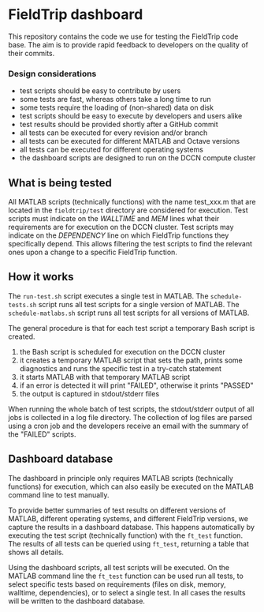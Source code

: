 # FieldTrip dashboard

This repository contains the code we use for testing the FieldTrip code base.
The aim is to provide rapid feedback to developers on the quality of their
commits.

### Design considerations

- test scripts should be easy to contribute by users
- some tests are fast, whereas others take a long time to run
- some tests require the loading of (non-shared) data on disk
- test scripts should be easy to execute by developers and users alike
- test results should be provided shortly after a GitHub commit
- all tests can be executed for every revision and/or branch
- all tests can be executed for different MATLAB and Octave versions
- all tests can be executed for different operating systems
- the dashboard scripts are designed to run on the DCCN compute cluster

## What is being tested

All MATLAB scripts (technically functions) with the name test_xxx.m that are
located in the `fieldtrip/test` directory are considered for execution. Test
scripts must indicate on the _WALLTIME_ and _MEM_ lines what their requirements
are for execution on the DCCN cluster. Test scripts may indicate on the
_DEPENDENCY_ line on which FieldTrip functions they specifically depend. This
allows filtering the test scripts to find the relevant ones upon a change to a
specific FieldTrip function.

## How it works

The `run-test.sh` script executes a single test in MATLAB. The
`schedule-tests.sh` script runs all test scripts for a single version of MATLAB.
The `schedule-matlabs.sh` script runs all test scripts for all versions of
MATLAB.

The general procedure is that for each test script a temporary Bash script is created.

1. the Bash script is scheduled for execution on the DCCN cluster
2. it creates a temporary MATLAB script that sets the path, prints some diagnostics and runs the specific test in a try-catch statement
3. it starts MATLAB with that temporary MATLAB script
4. if an error is detected it will print "FAILED", otherwise it prints "PASSED"
5. the output is captured in stdout/stderr files

When running the whole batch of test scripts, the stdout/stderr output of all
jobs is collected in a log file directory. The collection of log files are
parsed using a cron job and the developers receive an email with the summary of
the "FAILED" scripts.

## Dashboard database

The dashboard in principle only requires MATLAB scripts (technically functions)
for execution, which can also easily be executed on the MATLAB command line to
test manually.

To provide better summaries of test results on different versions of MATLAB,
different operating systems, and different FieldTrip versions, we capture the
results in a dashboard database. This happens automatically by executing the
test script (technically function) with the `ft_test` function. The results of
all tests can be queried using `ft_test`, returning a table that shows all
details.

Using the dashboard scripts, all test scripts will be executed. On the MATLAB
command line the `ft_test` function can be used run all tests, to select
specific tests based on requirements (files on disk, memory, walltime,
dependencies), or to select a single test. In all cases the results will be
written to the dashboard database.
